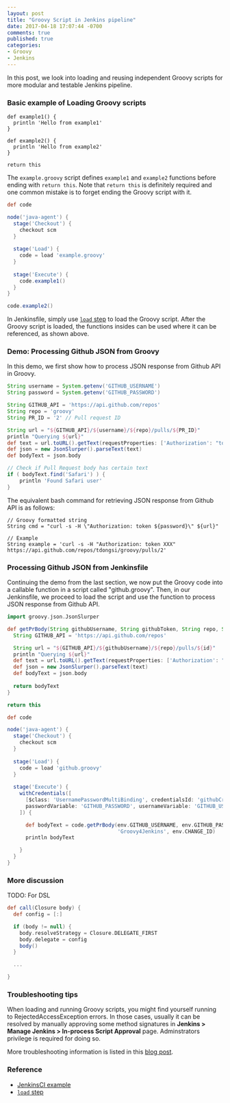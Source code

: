 ```yaml
---
layout: post
title: "Groovy Script in Jenkins pipeline"
date: 2017-04-18 17:07:44 -0700
comments: true
published: true
categories: 
- Groovy
- Jenkins
---
```


In this post, we look into loading and reusing independent Groovy scripts for more modular and testable Jenkins pipeline.

### Basic example of Loading Groovy scripts

``` plain script example.groovy
def example1() {
  println 'Hello from example1'
}

def example2() {
  println 'Hello from example2'
}

return this
```

The `example.groovy` script defines `example1` and `example2` functions before ending with `return this`. 
Note that `return this` is definitely required and one common mistake is to forget ending the Groovy script with it.

``` groovy Jenkinsfile
def code

node('java-agent') {
  stage('Checkout') {
    checkout scm
  }
  
  stage('Load') {
    code = load 'example.groovy'
  }
  
  stage('Execute') {
    code.example1()
  }
}

code.example2()
```

In Jenkinsfile, simply use [`load` step](https://jenkins.io/doc/pipeline/steps/workflow-cps/#load-evaluate-a-groovy-source-file-into-the-pipeline-script) to load the Groovy script.
After the Groovy script is loaded, the functions insides can be used where it can be referenced, as shown above.

### Demo: Processing Github JSON from Groovy

In this demo, we first show how to process JSON response from Github API in Groovy.

``` groovy Processing JSON from Github
String username = System.getenv('GITHUB_USERNAME')
String password = System.getenv('GITHUB_PASSWORD')

String GITHUB_API = 'https://api.github.com/repos'
String repo = 'groovy'
String PR_ID = '2' // Pull request ID

String url = "${GITHUB_API}/${username}/${repo}/pulls/${PR_ID}"
println "Querying ${url}"
def text = url.toURL().getText(requestProperties: ['Authorization': "token ${password}"])
def json = new JsonSlurper().parseText(text)
def bodyText = json.body

// Check if Pull Request body has certain text
if ( bodyText.find('Safari') ) {
    println 'Found Safari user'
}
```

The equivalent bash command for retrieving JSON response from Github API is as follows:

``` plain Equivalent bash command
// Groovy formatted string
String cmd = "curl -s -H \"Authorization: token ${password}\" ${url}"

// Example
String example = 'curl -s -H "Authorization: token XXX" https://api.github.com/repos/tdongsi/groovy/pulls/2'
```

### Processing Github JSON from Jenkinsfile

Continuing the demo from the last section, we now put the Groovy code into a callable function in a script called "github.groovy". 
Then, in our Jenkinsfile, we proceed to load the script and use the function to process JSON response from Github API.

``` groovy github.groovy
import groovy.json.JsonSlurper

def getPrBody(String githubUsername, String githubToken, String repo, String id) {
  String GITHUB_API = 'https://api.github.com/repos'

  String url = "${GITHUB_API}/${githubUsername}/${repo}/pulls/${id}"
  println "Querying ${url}"
  def text = url.toURL().getText(requestProperties: ['Authorization': "token ${githubToken}"])
  def json = new JsonSlurper().parseText(text)
  def bodyText = json.body
  
  return bodyText
}

return this
```

``` groovy Jenkinsfile
def code

node('java-agent') {
  stage('Checkout') {
    checkout scm
  }
  
  stage('Load') {
    code = load 'github.groovy'
  }
  
  stage('Execute') {
    withCredentials([
      [$class: 'UsernamePasswordMultiBinding', credentialsId: 'githubCredentials', 
      passwordVariable: 'GITHUB_PASSWORD', usernameVariable: 'GITHUB_USERNAME']
    ]) {

      def bodyText = code.getPrBody(env.GITHUB_USERNAME, env.GITHUB_PASSWORD, 
                                    'Groovy4Jenkins', env.CHANGE_ID)
      println bodyText

    }
  }
}
```

### More discussion

TODO: For DSL

``` groovy Boiler plate code for DSL
def call(Closure body) {
  def config = [:]

  if (body != null) {
    body.resolveStrategy = Closure.DELEGATE_FIRST
    body.delegate = config
    body()
  }

  ...

}
```

### Troubleshooting tips

When loading and running Groovy scripts, you might find yourself running to RejectedAccessException errors.
In those cases, usually it can be resolved by manually approving some method signatures in **Jenkins > Manage Jenkins > In-process Script Approval** page. 
Adminstrators privilege is required for doing so.

More troubleshooting information is listed in this [blog post](/blog/2017/06/16/troubleshooting-groovy-scripts-in-jenkinsfile/).

### Reference

* [JenkinsCI example](https://github.com/jenkinsci/pipeline-examples/tree/master/pipeline-examples/load-from-file)
* [`load` step](https://jenkins.io/doc/pipeline/steps/workflow-cps/#load-evaluate-a-groovy-source-file-into-the-pipeline-script)